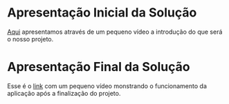 # Apresentação Inicial da Solução

[Aqui](https://github.com/ICEI-PUC-Minas-PMV-ADS/pmv-ads-2024-2-e2-proj-int-t7-portal-catolicos-do-brasil/blob/main/presentation/Video%20Introdu%C3%A7%C3%A3o%20Portal%20Cat%C3%B3lico%20do%20Brasil.mp4) apresentamos através de um pequeno vídeo a introdução do que será o nosso projeto.

# Apresentação Final da Solução

Esse é o [link](https://github.com/ICEI-PUC-Minas-PMV-ADS/pmv-ads-2024-2-e2-proj-int-t7-portal-catolicos-do-brasil/blob/main/presentation/Apresenta%C3%A7%C3%A3o%20Final%20Portal%20Catolico%20do%20Brasil.mp4) com um pequeno vídeo monstrando o funcionamento da aplicação após a finalização do projeto.
